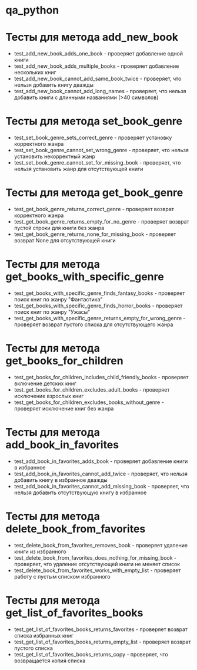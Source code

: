 # qa_python 
# Тесты для метода add_new_book
- test_add_new_book_adds_one_book - проверяет добавление одной книги
- test_add_new_book_adds_multiple_books - проверяет добавление нескольких книг
- test_add_new_book_cannot_add_same_book_twice - проверяет, что нельзя добавить книгу дважды
- test_add_new_book_cannot_add_long_names - проверяет, что нельзя добавить книги с длинными названиями (>40 символов)

# Тесты для метода set_book_genre
- test_set_book_genre_sets_correct_genre - проверяет установку корректного жанра
- test_set_book_genre_cannot_set_wrong_genre - проверяет, что нельзя установить некорректный жанр
- test_set_book_genre_cannot_set_for_missing_book - проверяет, что нельзя установить жанр для отсутствующей книги

# Тесты для метода get_book_genre
- test_get_book_genre_returns_correct_genre - проверяет возврат корректного жанра
- test_get_book_genre_returns_empty_for_no_genre - проверяет возврат пустой строки для книги без жанра
- test_get_book_genre_returns_none_for_missing_book - проверяет возврат None для отсутствующей книги

# Тесты для метода get_books_with_specific_genre
- test_get_books_with_specific_genre_finds_fantasy_books - проверяет поиск книг по жанру "Фантастика"
- test_get_books_with_specific_genre_finds_horror_books - проверяет поиск книг по жанру "Ужасы"
- test_get_books_with_specific_genre_returns_empty_for_wrong_genre - проверяет возврат пустого списка для отсутствующего жанра

# Тесты для метода get_books_for_children
- test_get_books_for_children_includes_child_friendly_books - проверяет включение детских книг
- test_get_books_for_children_excludes_adult_books - проверяет исключение взрослых книг
- test_get_books_for_children_excludes_books_without_genre - проверяет исключение книг без жанра

# Тесты для метода add_book_in_favorites
- test_add_book_in_favorites_adds_book - проверяет добавление книги в избранное
- test_add_book_in_favorites_cannot_add_twice - проверяет, что нельзя добавить книгу в избранное дважды
- test_add_book_in_favorites_cannot_add_missing_book - проверяет, что нельзя добавить отсутствующую книгу в избранное

# Тесты для метода delete_book_from_favorites
- test_delete_book_from_favorites_removes_book - проверяет удаление книги из избранного
- test_delete_book_from_favorites_does_nothing_for_missing_book - проверяет, что удаление отсутствующей книги не меняет список
- test_delete_book_from_favorites_works_with_empty_list - проверяет работу с пустым списком избранного

# Тесты для метода get_list_of_favorites_books
- test_get_list_of_favorites_books_returns_favorites - проверяет возврат списка избранных книг
- test_get_list_of_favorites_books_returns_empty_list - проверяет возврат пустого списка
- test_get_list_of_favorites_books_returns_copy - проверяет, что возвращается копия списка

